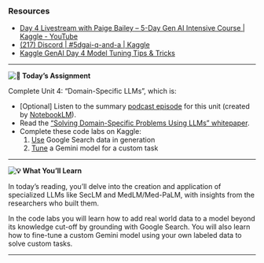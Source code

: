 ### Resources

* [Day 4 Livestream with Paige Bailey – 5-Day Gen AI Intensive Course | Kaggle - YouTube](https://www.youtube.com/watch?v=odvuLMJWUSU&list=PLqFaTIg4myu-b1PlxitQdY0UYIbys-2es&index=5)
* [(217) Discord | #5dgai-q-and-a | Kaggle](https://discord.com/channels/1101210829807956100/1303438695143178251)
* [Kaggle GenAI Day 4 Model Tuning Tips &amp; Tricks](https://www.youtube.com/watch?v=UJesWZyBEuo)

---


**![🎒](https://fonts.gstatic.com/s/e/notoemoji/15.1/1f392/32.png) Today’s Assignment**

Complete Unit 4: “Domain-Specific LLMs”, which is:

* [Optional] Listen to the summary [podcast episode](https://notifications.googleapis.com/email/redirect?t=AFG8qyXmgeQ0PHkQurFuXz2TzHWJr3YYCnrtbUCDNsyD6xizeGvOrPp1uIAUnrd7ZCsdMVjiavrhAzGa34DAnnjzbXZ8iKq6cXhWzMAOrJKfRguo-q7M2xXiTt-ny3XO5TNsHEyfqHJCf6_8QNlHmKnlpYDWhEXixmq7J8rTBTr89WvcCoF8ac8eYDAS-6QlttyiXjzRBWjQfoxmXEKWWztjSBvXcNChivev4ohRo0Rsz2hbcCuZfwfsxZgrjrIjeRTsQpvo&r=eJzLKCkpKLbS16_MLy0p1UtK1U8yTDSJ8g-0iEjxBACSrAmV&s=ALHZ2r7IPgsSspkwd6TUJxE_IPJa) for this unit (created by [NotebookLM](https://notifications.googleapis.com/email/redirect?t=AFG8qyUcGhI8N8bdkN1jrnEOSA7nXrL2FcVoYvfa_jipDenhYaruhsPu4_eTAJk8XaHljdu7cX9l0TZ8mKDNgBfJj_d-a1IX424IT7Yc6jO6vuPxj3byjV7H6TKLAHL1QIxUOkt4gWyrHyI6lsSZX4-4WUDky5ZbcIzGbJ3HkTm3u0U_iRCBM2Ln8uWBvca1md50TmeoukWSklfkIaRhYEZ_pe0nLZsgbBxSi8l8X5NqKw3Kk1rTKddQi0McdtM7HCxhMBYy&r=eJzLKCkpKLbS18_LL0lNys_PzsnVS8_PT89J1QcAhrkJ4A&s=ALHZ2r6mYVwX2ukY1arLS0d83z8F)).
* Read the [“Solving Domain-Specific Problems Using LLMs” whitepaper](https://notifications.googleapis.com/email/redirect?t=AFG8qyWV4PGdEgp_fG47ZADRceWdUMMPWh-ifjEV9myPA6wWPVqoFLaT20ZkT735HNDVx6lHYJlBH_2lbCdhlduBtP3WF8gJchSzw5U_7oxLgi6npDRqxkqxou9lk5RtWQExwjC1tx3S77pBiTQ-lZc63wbbJ83gzYx01pJysBkoho88CxZVYIFL3sL0gkI7iOd5hQezZhrqKCNvmSErp2vL-EIJ9ugyovrBUK64L4ofMGUuR925KimucUuLCz1FCqLfIV7i&r=eJwVyUESgCAIAMAXofd-Y0rKBMKIxfeb9rpjb_Mj54hId-mdMVWVHIM2WjFc4MovzQ5NpdB0cMNKF1WwpSejODz-P7P4B5r-HiI&s=ALHZ2r5ZISVex__7caF5wzTdOn53).
* Complete these code labs on Kaggle:
  1. [Use](https://notifications.googleapis.com/email/redirect?t=AFG8qyUCnk9HC1C2AnsDdn9ypLqkBxSnCFqufNaFbwiJSixRv3VPjgVDHLuSxDsOUWHrSuZB5jLZ49HNJ81NQAMxPttvfX3-Mwuo-5QrmUeD6wZpCr18opgI0AvKm10RNagd_3FPRWjZ0x5GOYJl4QfDai0XyR6UfI0NTKu45hkYZZuiO3AmhqGeqbZ9MZ-bAVqnr0xEKlfD3UELB_SnANshw60KwHCDyDcdw19Wwl_AjpmJ1-ef1GqiPP-V1Z1cos5kTd28&r=eJwNyjEOwCAIAMAXIUun_oYIQWOVBmxIf9_efG3vO07EzCyDVC8p1SZWY8FJPno0cUGmFw5Qsz9ACHltoG7P4r70A2UuGXA&s=ALHZ2r54mhatCNAzdFL6WJxWYHAN) Google Search data in generation
  2. [Tune](https://notifications.googleapis.com/email/redirect?t=AFG8qyXG_3OkanvdPM7bgZumK1TGPPZKF5NeWpTY_Hw-1bspsCxkcHPhay9arGwvoFt0ops7aUYGtK73A7t404FH10CtpxgKXHEBkzGT6AgiIgkNZpW5NQPemIiYADH8D2ZdLLwApZwAYnxWGaffH3fQxro9J2iBkO1qbX1gfijuLT-db2x6QUQO69iT-MN_1_8gGc9ZPLcOIFXKMlawB20UV83E7-pIktItnRKG1Cra0CcokbCB3xK89jL0SDh6gsaJiUsa&r=eJwNyjEOwCAIAMAXIUun_oYoVaOAUYzp79ubr7iPdSOec0KjnDuHaILREqPQbHUVnoyJXrjgqcrgW6tmIIh7uQnIX_sHr-8aTg&s=ALHZ2r5jbNdBNI8iBHXC2GqsqvIC) a Gemini model for a custom task

---



**![💡](https://fonts.gstatic.com/s/e/notoemoji/15.1/1f4a1/32.png) What You’ll Learn**

In today’s reading, you’ll delve into the creation and application of specialized LLMs like SecLM and MedLM/Med-PaLM, with insights from the researchers who built them.

In the code labs you will learn how to add real world data to a model beyond its knowledge cut-off by grounding with Google Search.  You will also learn how to fine-tune a custom Gemini model using your own labeled data to solve custom tasks.

---
